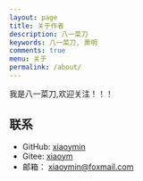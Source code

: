 ```yaml
---
layout: page
title: 关于作者
description: 八一菜刀
keywords: 八一菜刀, 萧明
comments: true
menu: 关于
permalink: /about/
---
```


我是八一菜刀,欢迎关注！！！

## 联系

- GitHub: [xiaoymin](https://github.com/xiaoymin)
- Gitee: [xiaoym](https://gitee.com/xiaoym)
- 邮箱： <a href="mailto:xiaoymin@foxmail.com">xiaoymin@foxmail.com</a>
